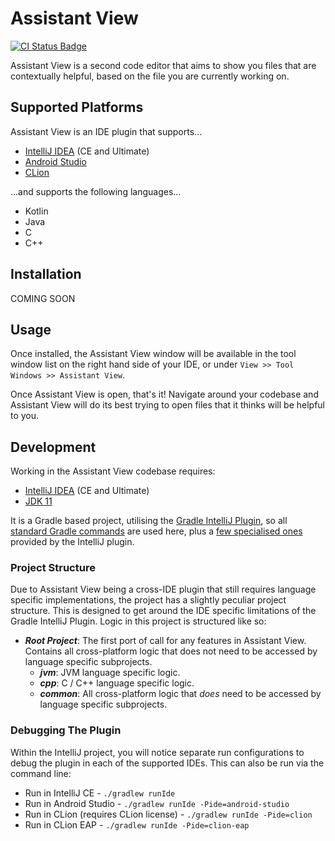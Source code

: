 # Assistant View

[![CI Status Badge](https://github.com/Pkshields/AssistantView/actions/workflows/ci.yml/badge.svg?branch=main)](https://github.com/Pkshields/AssistantView/actions)

Assistant View is a second code editor that aims to show you files that are contextually helpful, based on the file you are currently working on.

## Supported Platforms

Assistant View is an IDE plugin that supports...
- [IntelliJ IDEA](https://www.jetbrains.com/idea/) (CE and Ultimate)
- [Android Studio](https://developer.android.com/studio)
- [CLion](https://www.jetbrains.com/clion/)

...and supports the following languages...

- Kotlin
- Java
- C
- C++

## Installation

COMING SOON

## Usage

Once installed, the Assistant View window will be available in the tool window list on the right hand side of your IDE, or under `View >> Tool Windows >> Assistant View`.

Once Assistant View is open, that's it! Navigate around your codebase and Assistant View will do its best trying to open files that it thinks will be helpful to you.  

## Development

Working in the Assistant View codebase requires:
- [IntelliJ IDEA](https://www.jetbrains.com/idea/) (CE and Ultimate)
- [JDK 11](https://adoptium.net/temurin/releases?version=11)

It is a Gradle based project, utilising the [Gradle IntelliJ Plugin](https://github.com/JetBrains/gradle-intellij-plugin), so all [standard Gradle commands](https://docs.gradle.org/current/userguide/command_line_interface.html#common_tasks) are used here, plus a [few specialised ones](https://plugins.jetbrains.com/docs/intellij/tools-gradle-intellij-plugin.html#tasks) provided by the IntelliJ plugin.

### Project Structure

Due to Assistant View being a cross-IDE plugin that still requires language specific implementations, the project has a slightly peculiar project structure. This is designed to get around the IDE specific limitations of the Gradle IntelliJ Plugin. Logic in this project is structured like so:

- ***Root Project***: The first port of call for any features in Assistant View. Contains all cross-platform logic that does not need to be accessed by language specific subprojects.
  - ***jvm***: JVM language specific logic.
  - ***cpp***: C / C++ language specific logic.
  - ***common***: All cross-platform logic that *does* need to be accessed by language specific subprojects.

### Debugging The Plugin

Within the IntelliJ project, you will notice separate run configurations to debug the plugin in each of the supported IDEs. This can also be run via the command line:

- Run in IntelliJ CE - `./gradlew runIde`
- Run in Android Studio - `./gradlew runIde -Pide=android-studio`
- Run in CLion (requires CLion license) - `./gradlew runIde -Pide=clion`
- Run in CLion EAP - `./gradlew runIde -Pide=clion-eap`
